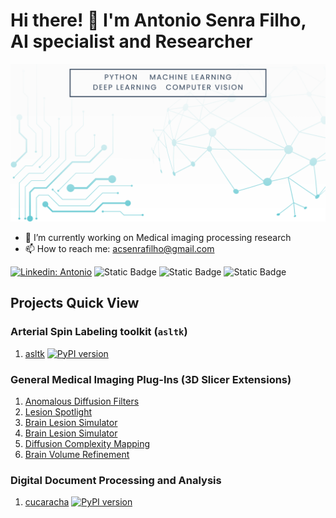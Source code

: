 # Hi there! 👋 I'm Antonio Senra Filho, AI specialist and Researcher

![Banner Image](image/github-profile-image.png)

- 🔭 I’m currently working on Medical imaging processing research
- 📫 How to reach me: acsenrafilho@gmail.com

[![Linkedin: Antonio](https://img.shields.io/badge/-LinkedIn-blue?style=flat&logo=Linkedin&logoColor=white&link=https://www.linkedin.com/in/acsenrafilho/)](https://www.linkedin.com/in/acsenrafilho/)
![Static Badge](https://img.shields.io/badge/Research_Gate-light_green?style=flat&link=https://www.researchgate.net/profile/Antonio-Carlos-Senra-Filho)
![Static Badge](https://img.shields.io/badge/ORCiD-profile-dark_green?style=flat&link=https://Forcid.org/0000-0002-9689-6053)
![Static Badge](https://img.shields.io/badge/Linktr.ee-profile-dark_green?style=flat&link=https://linktr.ee/acsenrafilho)


## Projects Quick View 

### Arterial Spin Labeling toolkit (`asltk`)

1. [asltk](https://pypi.org/project/asltk/)  [![PyPI version](https://badge.fury.io/py/asltk.svg)](https://badge.fury.io/py/asltk)

### General Medical Imaging Plug-Ins (3D Slicer Extensions)

1. [Anomalous Diffusion Filters](https://www.slicer.org/wiki/Documentation/Nightly/Extensions/AnomalousFilters)
2. [Lesion Spotlight](https://www.slicer.org/wiki/Documentation/Nightly/Extensions/LesionSpotlight)
3. [Brain Lesion Simulator](https://www.slicer.org/wiki/Documentation/Nightly/Extensions/LesionSimulator)
4. [Brain Lesion Simulator](https://www.slicer.org/wiki/Documentation/Nightly/Extensions/LesionSimulator)
5. [Diffusion Complexity Mapping](https://slicerdiffusioncomplexitymap.readthedocs.io/en/latest/)
6. [Brain Volume Refinement](https://www.slicer.org/wiki/Documentation/Nightly/Extensions/BrainVolumeRefinement)

### Digital Document Processing and Analysis

1. [cucaracha](https://cucaracha.readthedocs.io/en/latest/) [![PyPI version](https://badge.fury.io/py/cucaracha.svg)](https://badge.fury.io/py/cucaracha)

